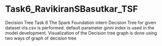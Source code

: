 # Task6_RavikiranSBasutkar_TSF
Decision Tree Task 6 The Spark Foundation intern
Decision Tree for given dataset iris.csv is performed.
default parameter ginni index is used in the model development.
Visualization of the Decision tree graph is done using two ways of graph of decision tree
